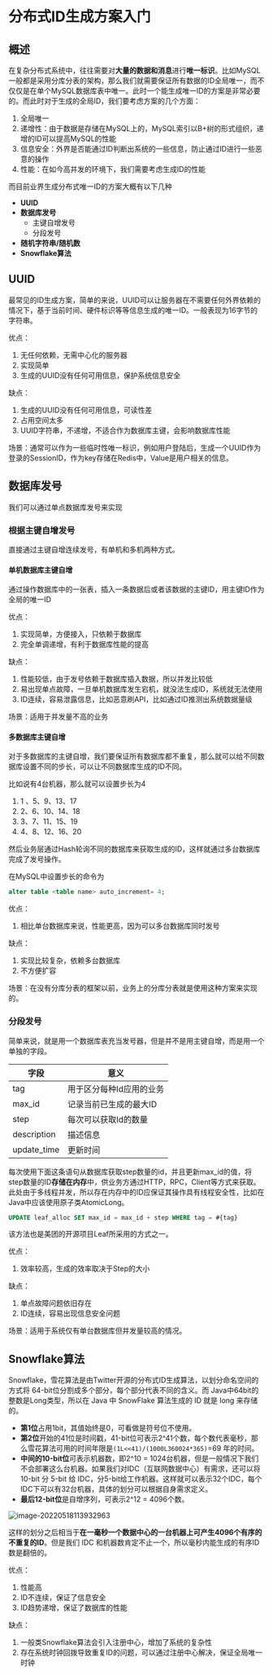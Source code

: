 # 分布式ID生成方案入门

## 概述

在复杂分布式系统中，往往需要对**大量的数据和消息**进行**唯一标识**。比如MySQL一般都是采用分库分表的架构，那么我们就需要保证所有数据的ID全局唯一，而不仅仅是在单个MySQL数据库表中唯一。此时一个能生成唯一ID的方案是非常必要的。而此时对于生成的全局ID，我们要考虑方案的几个方面：

1. 全局唯一
2. 递增性：由于数据是存储在MySQL上的，MySQL索引以B+树的形式组织，递增的ID可以提高MySQL的性能
3. 信息安全：外界是否能通过ID判断出系统的一些信息，防止通过ID进行一些恶意的操作
4. 性能：在如今高并发的环境下，我们需要考虑生成ID的性能

而目前业界生成分布式唯一ID的方案大概有以下几种

* **UUID**
* **数据库发号**
    * 主键自增发号
    * 分段发号
* **随机字符串/随机数**
* **Snowflake算法**

## UUID

最常见的ID生成方案，简单的来说，UUID可以让服务器在不需要任何外界依赖的情况下，基于当前时间、硬件标识等等信息生成的唯一ID。一般表现为16字节的字符串。

优点：

1. 无任何依赖，无需中心化的服务器
2. 实现简单
3. 生成的UUID没有任何可用信息，保护系统信息安全

缺点：

1. 生成的UUID没有任何可用信息，可读性差
2. 占用空间太多
3. UUID字符串，不递增，不适合作为数据库主键，会影响数据库性能

场景：通常可以作为一些临时性唯一标识，例如用户登陆后，生成一个UUID作为登录的SessionID，作为key存储在Redis中，Value是用户相关的信息。

## 数据库发号

我们可以通过单点数据库发号来实现

### 根据主键自增发号

直接通过主键自增连续发号，有单机和多机两种方式。

#### 单机数据库主键自增

通过操作数据库中的一张表，插入一条数据后或者该数据的主键ID，用主键ID作为全局的唯一ID

优点：

1. 实现简单，方便接入，只依赖于数据库
2. 完全单调递增，有利于数据库性能的提高

缺点：

1. 性能较低，由于发号依赖于数据库插入数据，所以并发比较低
2. 易出现单点故障，一旦单机数据库发生宕机，就没法生成ID，系统就无法使用
3. ID连续，容易泄露信息，比如恶意刷API，比如通过ID推测出系统数据量级

场景：适用于并发量不高的业务

#### 多数据库主键自增

对于多数据库的主键自增，我们要保证所有数据库都不重复，那么就可以给不同数据库设置不同的步长，可以让不同数据库生成的ID不同。

比如说有4台机器，那么就可以设置步长为4

1.  1 、5、9、13、17
2.  2、6、10、14、18
3.  3、7、11、15、19
4.  4、8、12、16、20

然后业务层通过Hash轮询不同的数据库来获取生成的ID，这样就通过多台数据库完成了发号操作。

在MySQL中设置步长的命令为

```sql
alter table <table name> auto_increment= 4;
```

优点：

1. 相比单台数据库来说，性能更高，因为可以多台数据库同时发号

缺点：

1. 实现比较复杂，依赖多台数据库
2. 不方便扩容

场景：在没有分库分表的框架以前，业务上的分库分表就是使用这种方案来实现的。

### 分段发号

简单来说，就是用一个数据库表充当发号器，但是并不是用主键自增，而是用一个单独的字段。

| 字段        | 意义                     |
| ----------- | ------------------------ |
| tag         | 用于区分每种Id应用的业务 |
| max_id      | 记录当前已生成的最大ID   |
| step        | 每次可以获取Id的数量     |
| description | 描述信息                 |
| update_time | 更新时间                 |

每次使用下面这条语句从数据库获取step数量的id，并且更新max_id的值，将step数量的ID**存储在内存**中，供业务方通过HTTP，RPC，Client等方式来获取。此处由于多线程并发，所以存在内存中的ID应保证其操作具有线程安全性，比如在Java中应该使用原子类AtomicLong。

```sql
UPDATE leaf_alloc SET max_id = max_id + step WHERE tag = #{tag}
```

该方法也是美团的开源项目Leaf所采用的方式之一。

优点：

1. 效率较高，生成的效率取决于Step的大小

缺点：

1. 单点故障问题依旧存在
2. ID连续，容易出现信息安全问题

场景：适用于系统仅有单台数据库但并发量较高的情况。

## Snowflake算法

Snowflake，雪花算法是由Twitter开源的分布式ID生成算法，以划分命名空间的方式将 64-bit位分割成多个部分，每个部分代表不同的含义。而 Java中64bit的整数是Long类型，所以在 Java 中 SnowFlake 算法生成的 ID 就是 long 来存储的。

- **第1位**占用1bit，其值始终是0，可看做是符号位不使用。
- **第2位**开始的41位是时间戳，41-bit位可表示2^41个数，每个数代表毫秒，那么雪花算法可用的时间年限是`(1L<<41)/(1000L360024*365)`=69 年的时间。
- **中间的10-bit位**可表示机器数，即2^10 = 1024台机器，但是一般情况下我们不会部署这么台机器。如果我们对IDC（互联网数据中心）有需求，还可以将 10-bit 分 5-bit 给 IDC，分5-bit给工作机器。这样就可以表示32个IDC，每个IDC下可以有32台机器，具体的划分可以根据自身需求定义。
- **最后12-bit位**是自增序列，可表示2^12 = 4096个数。

![image-20220518113932963](http://img.jjjzzzqqq.top/image-20220518113932963.png)

这样的划分之后相当于**在一毫秒一个数据中心的一台机器上可产生4096个有序的不重复的ID**。但是我们 IDC 和机器数肯定不止一个，所以毫秒内能生成的有序ID数是翻倍的。

优点：

1. 性能高
2. ID不连续，保证了信息安全
3. ID趋势递增，保证了数据库的性能

缺点：

1. 一般类Snowflake算法会引入注册中心，增加了系统的复杂性
2. 存在系统时钟回拨导致重复ID的问题，可以通过注册中心解决，保证全局唯一时钟